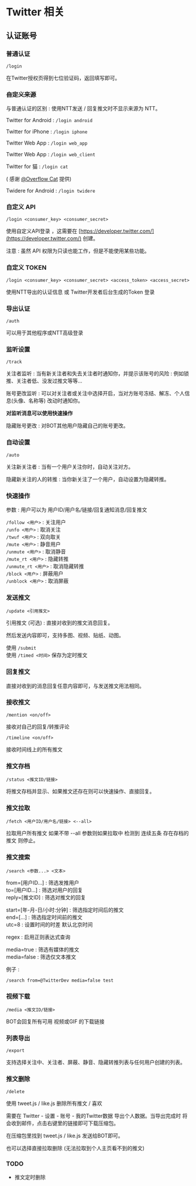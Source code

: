 # Twitter 相关

## 认证账号

### 普通认证

```text
/login
```

在Twitter授权页得到七位验证码，返回填写即可。

### ~~自定义来源~~

与普通认证的区别 : 使用NTT发送 / 回复推文时不显示来源为 NTT。

Twitter for Android : `/login android`

Twitter for iPhone : `/login iphone`

Twitter Web App : `/login web_app`

Twitter Web App : `/login web_client`

Twitter for 猫 : `/login cat`

( 感谢 [@Overflow Cat](https://github.com/OverflowCat) 提供)

Twidere for Android : `/login twidere`

### 自定义 API

```text
/login <consumer_key> <consumer_secret>
```

使用自定义API登录 ，这需要在 [https://developer.twitter.com/](https://developer.twitter.com/) 创建。

注意 : 虽然 API 权限为只读也能工作，但是不能使用某些功能。

### 自定义 TOKEN

```text
/login <consumer_key> <consumer_secret> <access_token> <access_secret>
```

使用NTT导出的认证信息 或 Twitter开发者后台生成的Token 登录

### 导出认证

```text
/auth
```

可以用于其他程序或NTT高级登录

### 监听设置

```text
/track
```

关注者监听 : 当有新关注者和失去关注者时通知你，并提示该账号的风险 : 例如锁推、关注者低、没发过推文等等...

账号更改监听 : 可以对关注者或关注中选择开启，当对方账号冻结、解冻、个人信息\(头像、名称等\) 改动时通知你。

**对监听消息可以使用快速操作**

隐藏账号更改 : 对BOT其他用户隐藏自己的账号更改。

### 自动设置

```text
/auto
```

关注新关注者 : 当有一个用户关注你时，自动关注对方。

隐藏新关注的人的转推 : 当你新关注了一个用户，自动设置为隐藏转推。

### 快速操作

参数 : 用户可以为 用户ID/用户名/链接/回复通知消息/回复推文

`/follow <用户>` : 关注用户  
`/unfo <用户>` : 取消关注  
`/twuf <用户>` : 双向取关  
`/mute <用户>` : 静音用户  
`/unmute <用户>` : 取消静音  
`/mute_rt <用户>` : 隐藏转推  
`/unmute_rt <用户>` : 取消隐藏转推  
`/block <用户>` : 屏蔽用户  
`/unblock <用户>` : 取消屏蔽

### 发送推文

```text
/update <引用推文>
```

引用推文 \(可选\) : 直接对收到的推文消息回复。

然后发送内容即可，支持多图、视频、贴纸、动图。

使用 `/submit`  
使用 `/timed <时间>` 保存为定时推文

### 回复推文

直接对收到的消息回复任意内容即可，与发送推文用法相同。

### 接收推文

```text
/mention <on/off>
```

接收对自己的回复/转推评论

```text
/timeline <on/off>
```

接收时间线上的所有推文

### 推文存档

```text
/status <推文ID/链接>
```

将推文存档并显示、如果推文还存在则可以快速操作、直接回复。

### 推文拉取

```text
/fetch <用户ID/用户名/链接> <--all>
```

拉取用户所有推文 如果不带 --all 参数则如果拉取中 检测到 连续五条 存在存档的推文 则停止。

### 推文搜索

```text
/search <参数...> <文本>
```

from=\[用户ID...\] : 筛选发推用户  
to=\[用户ID...\] : 筛选对用户的回复  
reply=\[推文ID\] : 筛选对推文的回复

start=\[年-月-日/小时:分钟\] : 筛选指定时间后的推文  
end=\[...\] : 筛选指定时间前的推文  
utc=8 : 设置时间的时差 默认北京时间

regex : 启用正则表达式查询

media=true : 筛选有媒体的推文  
media=false : 筛选仅文本推文

例子 :

```text
/search from=@TwitterDev media=false test
```

### 视频下载

```text
/media <推文ID/链接>
```

BOT会回复所有可用 视频或GIF 的下载链接

### 列表导出

```text
/export
```

支持选择关注中、关注者、屏蔽、静音、隐藏转推列表与任何用户创建的列表。

### 推文删除

```text
/delete
```

使用 tweet.js / like.js 删除所有推文 / 喜欢

需要在 Twitter - 设置 - 账号 - 我的Twitter数据 导出个人数据。当导出完成时 将会收到邮件，点击右键里的链接即可下载压缩包。

在压缩包里找到 tweet.js / like.js 发送给BOT即可。

也可以选择直接拉取删除 \(无法拉取到个人主页看不到的推文\)

### TODO

* 推文定时删除

